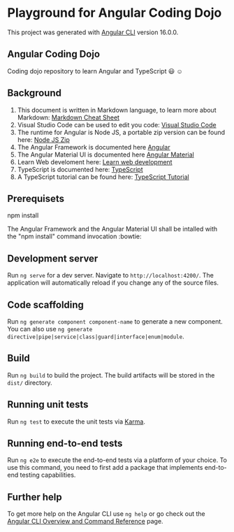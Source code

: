 # Playground for Angular Coding Dojo

This project was generated with [Angular CLI](https://github.com/angular/angular-cli) version 16.0.0.

## Angular Coding Dojo
Coding dojo repository to learn Angular and TypeScript :smiley: :relaxed:

## Background

1. This document is written in Markdown language, to learn more about Markdown: [Markdown Cheat Sheet](https://www.markdownguide.org/cheat-sheet/)
2. Visual Studio Code can be used to edit you code: [Visual Studio Code](https://code.visualstudio.com/)
3. The runtime for Angular is Node JS, a portable zip version can be found here: [Node JS Zip](https://nodejs.org/en/download/current)
4. The Angular Framework is documented here [Angular](https://angular.io/)
5. The Angular Material UI is documented here [Angular Material](https://material.angular.io/)
6. Learn Web develoment here: [Learn web development](https://developer.mozilla.org/en-US/docs/Learn)
7. TypeScript is documented here: [TypeScript](https://www.typescriptlang.org/)
8. A TypeScript tutorial can be found here: [TypeScript Tutorial](https://www.typescripttutorial.net/) 

## Prerequisets

npm install

The Angular Framework and the Angular Material UI shall be intalled with the "npm install" command invocation :bowtie:

## Development server

Run `ng serve` for a dev server. Navigate to `http://localhost:4200/`. The application will automatically reload if you change any of the source files.

## Code scaffolding

Run `ng generate component component-name` to generate a new component. You can also use `ng generate directive|pipe|service|class|guard|interface|enum|module`.

## Build

Run `ng build` to build the project. The build artifacts will be stored in the `dist/` directory.

## Running unit tests

Run `ng test` to execute the unit tests via [Karma](https://karma-runner.github.io).

## Running end-to-end tests

Run `ng e2e` to execute the end-to-end tests via a platform of your choice. To use this command, you need to first add a package that implements end-to-end testing capabilities.

## Further help

To get more help on the Angular CLI use `ng help` or go check out the [Angular CLI Overview and Command Reference](https://angular.io/cli) page.
